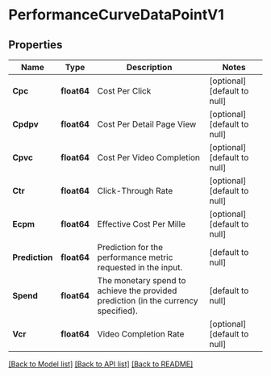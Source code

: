 # PerformanceCurveDataPointV1

## Properties
Name | Type | Description | Notes
------------ | ------------- | ------------- | -------------
**Cpc** | **float64** | Cost Per Click | [optional] [default to null]
**Cpdpv** | **float64** | Cost Per Detail Page View | [optional] [default to null]
**Cpvc** | **float64** | Cost Per Video Completion | [optional] [default to null]
**Ctr** | **float64** | Click-Through Rate | [optional] [default to null]
**Ecpm** | **float64** | Effective Cost Per Mille | [optional] [default to null]
**Prediction** | **float64** | Prediction for the performance metric requested in the input. | [default to null]
**Spend** | **float64** | The monetary spend to achieve the provided prediction (in the currency specified). | [default to null]
**Vcr** | **float64** | Video Completion Rate | [optional] [default to null]

[[Back to Model list]](../README.md#documentation-for-models) [[Back to API list]](../README.md#documentation-for-api-endpoints) [[Back to README]](../README.md)

